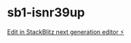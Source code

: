 # sb1-isnr39up

[Edit in StackBlitz next generation editor ⚡️](https://stackblitz.com/~/github.com/klappernextjs/sb1-isnr39up)